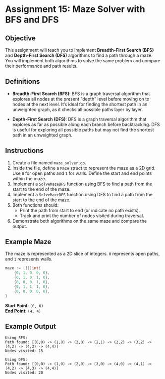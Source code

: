 # Assignment 15: Maze Solver with BFS and DFS

## Objective

This assignment will teach you to implement **Breadth-First Search (BFS)** and **Depth-First Search (DFS)** algorithms to find a path through a maze. You will implement both algorithms to solve the same problem and compare their performance and path results.

## Definitions

- **Breadth-First Search (BFS)**: BFS is a graph traversal algorithm that explores all nodes at the present "depth" level before moving on to nodes at the next level. It’s ideal for finding the shortest path in an unweighted graph, as it checks all possible paths layer by layer.

- **Depth-First Search (DFS)**: DFS is a graph traversal algorithm that explores as far as possible along each branch before backtracking. DFS is useful for exploring all possible paths but may not find the shortest path in an unweighted graph.

## Instructions

1. Create a file named `maze_solver.go`.
2. Inside the file, define a `Maze` struct to represent the maze as a 2D grid. Use `0` for open paths and `1` for walls. Define the start and end points within the maze.
3. Implement a `SolveMazeBFS` function using BFS to find a path from the start to the end of the maze.
4. Implement a `SolveMazeDFS` function using DFS to find a path from the start to the end of the maze.
5. Both functions should:
   - Print the path from start to end (or indicate no path exists).
   - Track and print the number of nodes visited during traversal.
6. Demonstrate both algorithms on the same maze and compare the output.

## Example Maze

The maze is represented as a 2D slice of integers. `0` represents open paths, and `1` represents walls.

```go
maze := [][]int{
    {0, 1, 0, 0, 0},
    {0, 1, 0, 1, 0},
    {0, 0, 0, 1, 0},
    {0, 1, 1, 1, 0},
    {0, 0, 0, 0, 0},
}
```

**Start Point**: `(0, 0)`  
**End Point**: `(4, 4)`

## Example Output

```text
Using BFS:
Path found: [(0,0) -> (1,0) -> (2,0) -> (2,1) -> (2,2) -> (3,2) -> (4,2) -> (4,3) -> (4,4)]
Nodes visited: 15

Using DFS:
Path found: [(0,0) -> (1,0) -> (2,0) -> (3,0) -> (4,0) -> (4,1) -> (4,2) -> (4,3) -> (4,4)]
Nodes visited: 20
```
